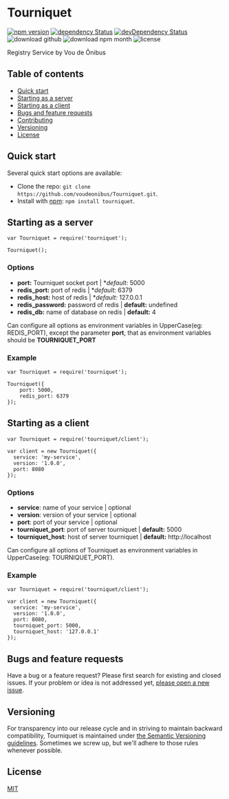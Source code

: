 # Tourniquet

[![npm version](https://img.shields.io/npm/v/tourniquet.svg?style=flat)](https://www.npmjs.com/package/tourniquet)
[![dependency Status](https://img.shields.io/david/voudeonibus/tourniquet.svg?style=flat)](https://david-dm.org/voudeonibus/tourniquet#info=dependencies)
[![devDependency Status](https://img.shields.io/david/dev/voudeonibus/tourniquet.svg?style=flat)](https://david-dm.org/voudeonibus/tourniquet#info=devDependencies)
![download github](https://img.shields.io/github/downloads/voudeonibus/Tourniquet/latest/total.svg)
![download npm month](https://img.shields.io/npm/dm/tourniquet.svg)
![license](https://img.shields.io/npm/l/tourniquet.svg)

Registry Service by Vou de Ônibus

## Table of contents

- [Quick start](#quick-start)
- [Starting as a server](#starting-as-a-server)
- [Starting as a client](#starting-as-a-client)
- [Bugs and feature requests](#bugs-and-feature-requests)
- [Contributing](#contributing)
- [Versioning](#versioning)
- [License](#license)

## Quick start

Several quick start options are available:

- Clone the repo: `git clone https://github.com/voudeonibus/Tourniquet.git`.
- Install with [npm](https://www.npmjs.com): `npm install tourniquet`.

## Starting as a server

```
var Tourniquet = require('tourniquet');

Tourniquet();
```

### Options

- **port:** Tourniquet socket port | **default:* 5000
- **redis_port:** port of redis | **default:* 6379
- **redis_host:** host of redis | **default:* 127.0.0.1
- **redis_password:** password of redis | **default:** undefined
- **redis_db:** name of database on redis | **default:** 4

Can configure all options as environment variables in UpperCase(eg: REDIS_PORT), except the parameter **port**, that as environment variables
should be **TOURNIQUET_PORT**

### Example

```
var Tourniquet = require('tourniquet');

Tourniquet({
    port: 5000,
    redis_port: 6379
});
```
## Starting as a client

```
var Tourniquet = require('tourniquet/client');

var client = new Tourniquet({
  service: 'my-service',
  version: '1.0.0',
  port: 8080
});

```

### Options

- **service**: name of your service | optional
- **version**: version of your service | optional
- **port**: port of your service | optional
- **tourniquet_port**: port of server tourniquet | **default:** 5000
- **tourniquet_host**: host of server tourniquet | **default:** http://localhost

Can configure all options of Tourniquet as environment variables in UpperCase(eg: TOURNIQUET_PORT).

### Example

```
var Tourniquet = require('tourniquet/client');

var client = new Tourniquet({
  service: 'my-service',
  version: '1.0.0',
  port: 8080,
  tourniquet_port: 5000,
  tourniquet_host: '127.0.0.1'
});

```

## Bugs and feature requests

Have a bug or a feature request? Please first search for existing and closed issues. If your problem or idea is not addressed yet, [please open a new issue](https://github.com/voudeonibus/Tourniquet/issues/new).

## Versioning

For transparency into our release cycle and in striving to maintain backward compatibility, Tourniquet is maintained under [the Semantic Versioning guidelines](http://semver.org/). Sometimes we screw up, but we'll adhere to those rules whenever possible.

## License

[MIT](https://github.com/voudeonibus/Tourniquet/blob/master/LICENSE)
